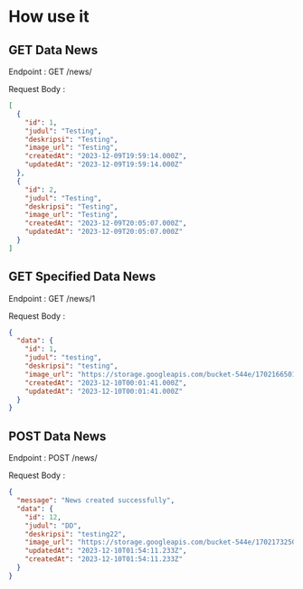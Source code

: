 # How use it

## GET Data News

Endpoint : GET /news/

Request Body :

```json
[
  {
    "id": 1,
    "judul": "Testing",
    "deskripsi": "Testing",
    "image_url": "Testing",
    "createdAt": "2023-12-09T19:59:14.000Z",
    "updatedAt": "2023-12-09T19:59:14.000Z"
  },
  {
    "id": 2,
    "judul": "Testing",
    "deskripsi": "Testing",
    "image_url": "Testing",
    "createdAt": "2023-12-09T20:05:07.000Z",
    "updatedAt": "2023-12-09T20:05:07.000Z"
  }
]
```

## GET Specified Data News

Endpoint : GET /news/1

Request Body :

```json
{
  "data": {
    "id": 1,
    "judul": "testing",
    "deskripsi": "testing",
    "image_url": "https://storage.googleapis.com/bucket-544e/1702166501667_8395-pepe-cool.png",
    "createdAt": "2023-12-10T00:01:41.000Z",
    "updatedAt": "2023-12-10T00:01:41.000Z"
  }
}
```

## POST Data News

Endpoint : POST /news/

Request Body :

```json
{
  "message": "News created successfully",
  "data": {
    "id": 12,
    "judul": "DD",
    "deskripsi": "testing22",
    "image_url": "https://storage.googleapis.com/bucket-544e/1702173250195_8395-pepe-cool.png",
    "updatedAt": "2023-12-10T01:54:11.233Z",
    "createdAt": "2023-12-10T01:54:11.233Z"
  }
}
```
